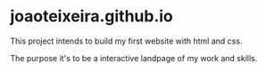 # joaoteixeira.github.io

This project intends to build my first website with html and css.

The purpose it's to be a interactive landpage of my work and skills. 
